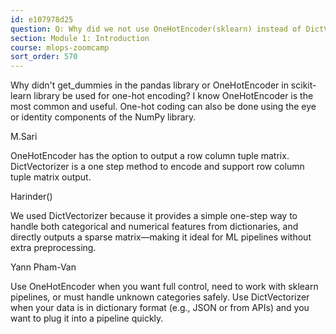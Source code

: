 ```yaml
---
id: e107978d25
question: Q: Why did we not use OneHotEncoder(sklearn) instead of DictVectorizer ?
section: Module 1: Introduction
course: mlops-zoomcamp
sort_order: 570
---
```


Why didn't get_dummies in the pandas library or OneHotEncoder in scikit-learn library be used for one-hot encoding? I know OneHotEncoder is the most common and useful. One-hot coding can also be done using the eye or identity components of the NumPy library.

M.Sari

OneHotEncoder has the option to output a row column tuple matrix. DictVectorizer is a one step method to encode and support row column tuple matrix output.

Harinder()

We used DictVectorizer because it provides a simple one-step way to handle both categorical and numerical features from dictionaries, and directly outputs a sparse matrix—making it ideal for ML pipelines without extra preprocessing.

Yann Pham-Van

Use OneHotEncoder when you want full control, need to work with sklearn pipelines, or must handle unknown categories safely. Use DictVectorizer when your data is in dictionary format (e.g., JSON or from APIs) and you want to plug it into a pipeline quickly.

